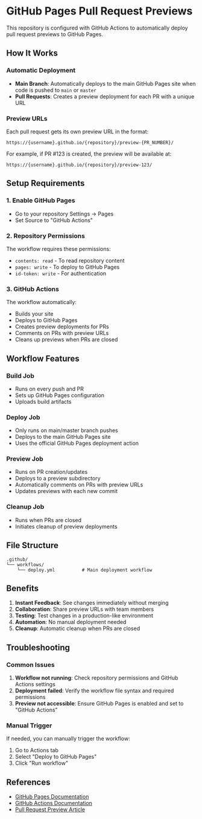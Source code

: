 # GitHub Pages Pull Request Previews

This repository is configured with GitHub Actions to automatically deploy pull request previews to GitHub Pages.

## How It Works

### Automatic Deployment
- **Main Branch**: Automatically deploys to the main GitHub Pages site when code is pushed to `main` or `master`
- **Pull Requests**: Creates a preview deployment for each PR with a unique URL

### Preview URLs
Each pull request gets its own preview URL in the format:
```
https://{username}.github.io/{repository}/preview-{PR_NUMBER}/
```

For example, if PR #123 is created, the preview will be available at:
```
https://{username}.github.io/{repository}/preview-123/
```

## Setup Requirements

### 1. Enable GitHub Pages
- Go to your repository Settings → Pages
- Set Source to "GitHub Actions"

### 2. Repository Permissions
The workflow requires these permissions:
- `contents: read` - To read repository content
- `pages: write` - To deploy to GitHub Pages
- `id-token: write` - For authentication

### 3. GitHub Actions
The workflow automatically:
- Builds your site
- Deploys to GitHub Pages
- Creates preview deployments for PRs
- Comments on PRs with preview URLs
- Cleans up previews when PRs are closed

## Workflow Features

### Build Job
- Runs on every push and PR
- Sets up GitHub Pages configuration
- Uploads build artifacts

### Deploy Job
- Only runs on main/master branch pushes
- Deploys to the main GitHub Pages site
- Uses the official GitHub Pages deployment action

### Preview Job
- Runs on PR creation/updates
- Deploys to a preview subdirectory
- Automatically comments on PRs with preview URLs
- Updates previews with each new commit

### Cleanup Job
- Runs when PRs are closed
- Initiates cleanup of preview deployments

## File Structure
```
.github/
└── workflows/
    └── deploy.yml          # Main deployment workflow
```

## Benefits

1. **Instant Feedback**: See changes immediately without merging
2. **Collaboration**: Share preview URLs with team members
3. **Testing**: Test changes in a production-like environment
4. **Automation**: No manual deployment needed
5. **Cleanup**: Automatic cleanup when PRs are closed

## Troubleshooting

### Common Issues

1. **Workflow not running**: Check repository permissions and GitHub Actions settings
2. **Deployment failed**: Verify the workflow file syntax and required permissions
3. **Preview not accessible**: Ensure GitHub Pages is enabled and set to "GitHub Actions"

### Manual Trigger
If needed, you can manually trigger the workflow:
1. Go to Actions tab
2. Select "Deploy to GitHub Pages"
3. Click "Run workflow"

## References

- [GitHub Pages Documentation](https://docs.github.com/en/pages)
- [GitHub Actions Documentation](https://docs.github.com/en/actions)
- [Pull Request Preview Article](https://medium.com/@vegaobed/how-to-enable-pull-request-previews-in-github-pages-dc3a94fa969b)
